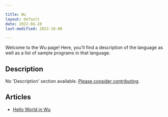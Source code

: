 ```yaml
---

title: Wu
layout: default
date: 2022-04-28
last-modified: 2022-10-08

---
```


Welcome to the Wu page! Here, you'll find a description of the language as well as a list of sample programs in that language.

## Description

No 'Description' section available. [Please consider contributing](https://github.com/TheRenegadeCoder/sample-programs-website).

## Articles

- [Hello World in Wu](https://sampleprograms.io/projects/hello-world/wu)